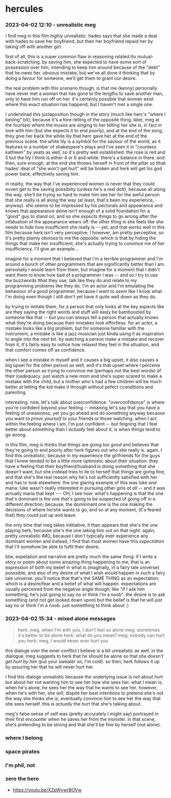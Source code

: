 # hercules

### 2023-04-02 12:10 - unrealistic meg

I find meg in this film *highly* unrealistic. hades says that she made a deal with hades to save her boyfriend, but then her boyfriend repaid her by taking off with another girl.

first of all, this is a super common flaw in reasoning related tto mutual-back-scratching. by saving him, she expected to have some sort of possession over him, intending to keep him around because of the "debt" that he owes her. obvious mistake, but we've all done it thinking that by doing a favour for someone, we'll get them to grant our desire.

the real problem with this scenario though, is that me (kenny) personally have never met a woman that has gone to the lengths to save another man, only to have him run off on her. it's certainly possible that women exist where this exact situation has happend, but I haven't met a single one.

I understnad this juxtaposition though in the story (much like herc's "where I belong" bit), because it's a fore-telling of the opposite thing. later, meg at the fountain where the muses are singing to her telling her she is, in fact in love with him (but she expects it to end poorly), and at the end of the song, they give her back the white lily that herc gave her at the end of the previous scene. the white lily is a symbol for the saviour of the world, as it features in a number of shakespere's plays and I've seen it in "countess kathleen" by yeats as well, so it's pretty well established. the rose is red and 5 but the lily I think is either 4 or 6 and white. there's a balance in there. and then, sure enough, at the end she throws herself in front of the pillar so tthat hades' deal of "she won't get hurt" will be broken and herk will get his god power back, effectively saving him.

in reality, the way that I've experienced women is never that they could evven get to the saving possiblity (unless he's a real dolt), because all along the way, she'll be trying so hard to make him see her for the awful person that she really is all along the way (at least, that's been my experience, anyway). she seems to be impressed by his pectorals and appearance and knows that appearance alone isn't enough of a solid foundation for a "good" guy to stand on, and so she *expects* things to go wrong after the infatuation of the appearance wears off. the other thing is she feels like she needs to *hide* how insufficient she really is -- yet, and that works well in this film because herk isn't very perceptive; I however, am pretty perceptive, so it's pretty plainly obvious to me the opposite: which is that by hiding the things that make her insufficient, she's actually trying to convince me of her insufficiency. I'll give an example...

imagine for a moment that I believed that I'm a terrible programmer and I'm around a bunch of other programmers that are significantly better than I am. personally I would learn from them, but imagine for a moment that I didn't want them to know how bad of a programmer I was -- and so I try to use the buzzwords tthat they use, talk like they do and relate to my programming problems like they do. I'm an actor and I'm emulating the behaviour of a good programmer, because I want to *seem* like I know what I'm doing even though I still don't yet have it quite well down as they do.

by trying to imitate them, for a person that only looks at the key aspects like are they saying the right words and stuff will easly be bamboozled by someone like that -- but you can always tell a person that actually knows what they're doing because their mistakes look effortless. for an actor, a mistake looks like a big problem, but for someone familiar with the instrument, a mistake is like a jazz musician just kinda using it as inspiration to angle into the next bit. by watching a person make a mistake and recover from it, it's fairly easy to notice how relaxed they feel in the situation, and that comfort comes off as confidence.

when I see a mistake in myself and it causes a big upset, it also causes a big upset for the other person as well, and it's that upset where I perceive the other person as trying to convince me (perhaps not the best words) of their inadequacy. just watch a new mom and she's super scared to make a mistake with the child, but a mother who's had a few children will be much better at letting the kid make it through without pefect cconditions and parenting.

interesting. now, let's talk about overconfidence. "overconfidence" is where you're confident beyond your feeling -- meaning let's say that you have a feeling of uneasiness, yet you go ahead and do something anyway because you want to *prove yourself* to your friends or those watching. when I act within the feeling where I am, I'm just confident -- but feigning that I feel better about something than I *actually* feel about it, is when things tend to go wrong.

in this film, meg is thinks that things are going *too good* and believes that they're going to end poorly after herk figures out who she really is. again, I find this unrealistic, because in my experience the girlfriends for the guys that I knew tended to be a little more optimistic about their situation. they have a feeling that their boyfriend/husband is doing something that she doesn't want, but she instead tries to lie to herself that things are going fine, and that she's the real reason why he's not sufficiently satisfied with her and has to look elsewhere. the one glaring example of this was luke and maria: luke wasn't really interested in pursuing other girls *at all* -- and it was actually maria that kept --- OH, I see now: what's happening is that the one that's dominant is the one that's going to be suspected of going off in a different direction; because, the domininant one is the one making the decisions of where he/she wants to go, and so at any moment, (it's feared that) they could just up and leave.

the only time that meg takes intitiative, it then appears that she's the one playing herk, because she's the one taking him out on that night. again, pretty unrealistic IMO, because I don't typically ever experience any dominant women and instead, I find that most women have this *expectation* that I'll somehow be able to fulfil their desire.

btw, expetation and narrative are pretty much the same thing: if I write a story or poem about some amazing thing happening to me, that is an expression of both my belief in what is (maginally, in a fairy tale universe) posssible, and also of my desire of what I wish *would* happen in such a fairy tale universe. you'll notice that that's the SAME THING as an expectation: which is a desire/fear and a belief of what will happen. expectations are usually perceived from the negative angle though, like "if I ask him something, he's just going to say no or think I'm a noob". the desire is to ask something (and not get looked down upon) but the belief is that he will just say no or think I'm a noob. just sometthing to think about :)

### 2023-04-02 15:34 - mixed alone messages

> herk: meg, when I'm with you, I don't feel so alone
> meg: sometimes it's better to be alone
> herk: what do you mean?
> meg: nobody can hurt you
> herk: meg, I would never ever hurt you

this dialoge over the inner conflict I believe is a bit unrealistic as well. in the dialogue, meg suggests to herk that he should be alone so that *she doesn't get hurt by him* (put your sweater on; I'm cold). so then, herk follows it up by assuring her that he will never hurt her.

I find this dialoge unrealistic because the underlying issue is not about hurt but about her not wanting him to see her how she sees her. what I mean is, when he's alone, he sees her the way that he wants to see her. however, when he's with her, she *will*, dispite her best intentions to pretend she's not the way she thinks she is, eventually convince him to see her the way that she sees herself. this is *actually* the hurt that she's talking about.

meg's false sense of self was (pretty accurately I might say) portrayed in their first encounter when he saves her from the monster. in that scene, she's pretending to be strong and that she'll be fine by herself (not alone).


### where I belong
### space pirates
### I'm phil, not
### zero the hero
- https://youtu.be/XZpWvwrBOVw
